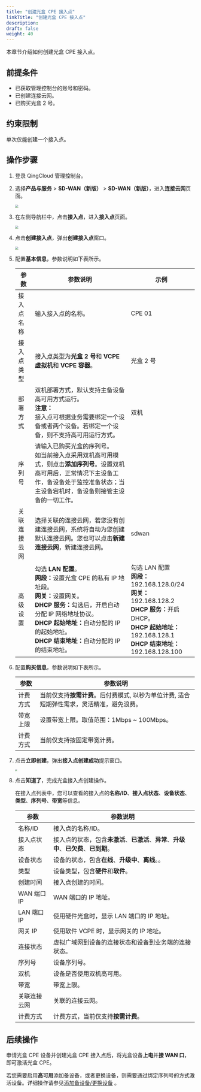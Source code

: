 ```yaml
---
title: "创建光盒 CPE 接入点"
linkTitle: "创建光盒 CPE 接入点"
description:
draft: false
weight: 40
---
```


本章节介绍如何创建光盒 CPE 接入点。

## 前提条件

- 已获取管理控制台的账号和密码。
- 已创建连接云网。
- 已购买光盒 2 号。

## 约束限制

单次仅能创建一个接入点。

## 操作步骤

1. 登录 QingCloud 管理控制台。

2. 选择**产品与服务** > **SD-WAN（新版）** > **SD-WAN（新版）**，进入**连接云网**页面。

   <img src="../../../_images/qs_cloud_network.png" style="zoom:50%;" />

3. 在左侧导航栏中，点击**接入点**，进入**接入点**页面。

   <img src="../../../_images/qs_light_access.png" style="zoom:50%;" />

4. 点击**创建接入点**，弹出**创建接入点**窗口。

   <img src="../../../_images/qs_light_access_config.png" style="zoom:50%;" />

5. 配置**基本信息**，参数说明如下表所示。

   | 参数         | 参数说明                                                     | 示例                                                         |
   | ------------ | ------------------------------------------------------------ | ------------------------------------------------------------ |
   | 接入点名称   | 输入接入点的名称。                                           | CPE 01                                                       |
   | 接入点类型   | 接入点类型为**光盒 2 号**和 **VCPE 虚拟机**和 **VCPE 容器**。 | 光盒 2 号                                                    |
   | 部署方式     | 双机部署方式，默认支持主备设备高可用方式运行。<br />**注意：**<br />接入点可根据业务需要绑定一个设备或者两个设备。若绑定一个设备，则不支持高可用运行方式。 | 双机                                                         |
   | 序列号       | 请输入已购买光盒的序列号。<br />如当前接入点采用双机高可用模式，则点击**添加序列号**。设置双机高可用后，正常情况下主设备工作，备设备处于监控准备状态；当主设备宕机时，备设备则接管主设备的一切工作。 |                                                              |
   | 关联连接云网 | 选择关联的连接云网，若您没有创建连接云网，系统将自动为您创建默认连接云网。您也可以点击**新建连接云网**，新建连接云网。 | sdwan                                                        |
   | 高级设置     | 勾选 **LAN 配置**。<br /><b>网段：</b>设置光盒 CPE 的私有 IP 地址段。<br /><b>网关：</b>设置网关。<br /><b>DHCP 服务：</b>勾选后，开启自动分配 IP 网络地址协议。<br /><b>DHCP 起始地址：</b>自动分配的 IP 的起始地址。<br /><b>DHCP 结束地址：</b>自动分配的 IP 的结束地址。 | 勾选 LAN 配置<br /><b>网段：</b>192.168.128.0/24<br /><b>网关：</b>192.168.128.2<br /><b>DHCP 服务：</b>开启 DHCP。<br /><b>DHCP 起始地址：</b>192.168.128.1<br /><b>DHCP 结束地址：</b>192.168.128.100 |

6. 配置**购买信息**，参数说明如下表所示。

   | 参数     | 参数说明                                                     |
   | -------- | ------------------------------------------------------------ |
   | 计费方式 | 当前仅支持**按需计费**。后付费模式, 以秒为单位计费, 适合短期弹性需求，灵活精准，避免浪费。 |
   | 带宽上限 | 设置带宽上限。取值范围：1Mbps ~ 100Mbps。                    |
   | 计费方式 | 当前仅支持按固定带宽计费。                                   |
   
7. 点击**立即创建**，弹出**接入点创建成功**提示窗口。

   <img src="../../../_images/qs_cpe_access_success.png" style="zoom:35%;" />

8. 点击**知道了**，完成光盒接入点创建操作。

   在接入点列表中，您可以查看的接入点的**名称/ID**、**接入点状态**、**设备状态**、**类型**、**序列号**、**带宽**等信息。

   | 参数         | 参数说明                                                     |
   | ------------ | ------------------------------------------------------------ |
   | 名称/ID      | 接入点的名称/ID。                                            |
   | 接入点状态   | 接入点的状态，包含**未激活**、**已激活**、**异常**、**升级中**、**已欠费**、**已到期**。 |
   | 设备状态     | 设备的状态，包含**在线**、**升级中**、**离线**。。           |
   | 类型         | 设备类型，包含**硬件**和**软件**。                           |
   | 创建时间     | 接入点创建的时间。                                           |
   | WAN 端口 IP  | WAN 端口的 IP 地址。                                         |
   | LAN 端口 IP  | 使用硬件光盒时，显示 LAN 端口的 IP 地址。                    |
   | 网关 IP      | 使用软件 VCPE 时，显示网关的 IP 地址。                       |
   | 连接状态     | 虚拟广域网到设备的连接状态和设备到业务端的连接状态。         |
   | 序列号       | 设备序列号。                                                 |
   | 双机         | 设备是否使用双机高可用。                                     |
   | 带宽         | 带宽上限。                                                   |
   | 关联连接云网 | 关联的连接云网。                                             |
   | 计费方式     | 计费方式，当前仅支持**按需计费**。                           |

## 后续操作

申请光盒 CPE 设备并创建光盒 CPE 接入点后，将光盒设备**上电**并**接 WAN 口**，即可激活光盒 CPE。

若您需要启用**高可用**添加备设备，或者更换设备，则需要通过绑定序列号的方式激活设备。详细操作请参见[添加备设备/更换设备](../50_bind_serial_no) 。
